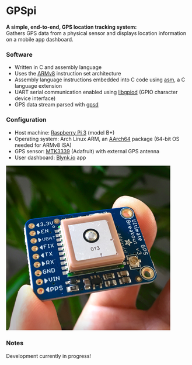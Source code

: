 # GPSpi
**A simple, end-to-end, GPS location tracking system:**</br>
Gathers GPS data from a physical sensor and displays location information on a mobile app dashboard.

### Software
* Written in C and assembly language
* Uses the [ARMv8](https://developer.arm.com/documentation/den0024/a/an-introduction-to-the-armv8-instruction-sets) instruction set architecture
* Assembly language instructions embedded into C code using [asm](https://gcc.gnu.org/onlinedocs/gcc/Using-Assembly-Language-with-C.html), a C language extension
* UART serial communication enabled using [libgpiod](https://git.kernel.org/pub/scm/libs/libgpiod/libgpiod.git/about/) (GPIO character device interface)
* GPS data stream parsed with [gpsd](https://gpsd.gitlab.io/gpsd/index.html)

### Configuration
* Host machine: [Raspberry Pi 3](https://www.raspberrypi.org/documentation/hardware/raspberrypi/README.md) (model B+)
* Operating system: Arch Linux ARM, an [AArch64](https://archlinuxarm.org/packages/aarch64/linux-aarch64) package (64-bit OS needed for ARMv8 ISA)
* GPS sensor: [MTK3339](https://learn.adafruit.com/adafruit-ultimate-gps/overview) (Adafruit) with external GPS antenna
* User dashboard: [Blynk.io](https://docs.blynk.cc/) app

![MT3339 GPS Sensor](img/IMG_2563-450px.jpg)

### Notes
Development currently in progress!</br>
